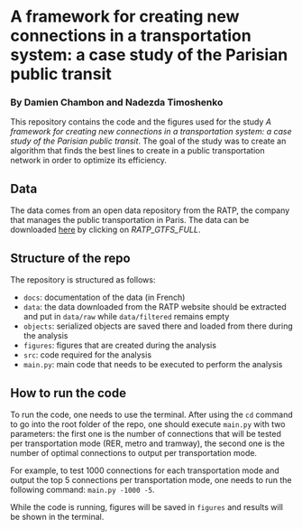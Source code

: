 # A framework for creating new connections in a transportation system: a case study of the Parisian public transit

### By Damien Chambon and Nadezda Timoshenko

This repository contains the code and the figures used for the study _A framework for creating new connections in a transportation system: a case study of the Parisian public transit_. The goal of the study was to create an algorithm that finds the best lines to create in a public transportation network in order to optimize its efficiency.

## Data
The data comes from an open data repository from the RATP, the company that manages the public transportation in Paris. The data can be downloaded [here](https://data.ratp.fr/explore/dataset/offre-transport-de-la-ratp-format-gtfs/information/) by clicking on _RATP_GTFS_FULL_.

## Structure of the repo
The repository is structured as follows:

- `docs`: documentation of the data (in French)
- `data`: the data downloaded from the RATP website should be extracted and put in `data/raw` while `data/filtered` remains empty
- `objects`: serialized objects are saved there and loaded from there during the analysis
- `figures`: figures that are created during the analysis
- `src`: code required for the analysis
- `main.py`: main code that needs to be executed to perform the analysis

## How to run the code
To run the code, one needs to use the terminal. After using the `cd` command to go into the root folder of the repo, one should execute `main.py` with two parameters: the first one is the number of connections that will be tested per transportation mode (RER, metro and tramway), the second one is the number of optimal connections to output per transportation mode.

For example, to test 1000 connections for each transportation mode and output the top 5 connections per transportation mode, one needs to run the following command: `main.py -1000 -5`.

While the code is running, figures will be saved in `figures` and results will be shown in the terminal.

